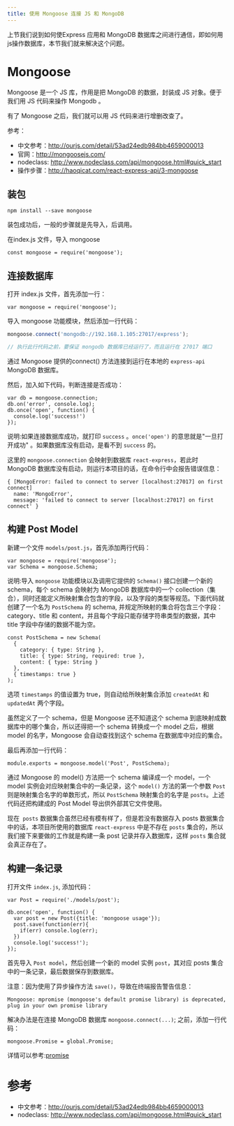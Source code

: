 ```yaml
---
title: 使用 Mongoose 连接 JS 和 MongoDB
---
```

上节我们说到如何使Express 应用和 MongoDB 数据库之间进行通信，即如何用js操作数据库，本节我们就来解决这个问题。

# Mongoose

Mongoose 是一个 JS 库，作用是把 MongoDB 的数据，封装成 JS 对象。便于我们用 JS 代码来操作 Mongodb 。

有了 Mongoose 之后，我们就可以用 JS 代码来进行增删改查了。

参考：

- 中文参考：http://ourjs.com/detail/53ad24edb984bb4659000013
- 官网：http://mongoosejs.com/
- nodeclass: http://www.nodeclass.com/api/mongoose.html#quick_start
- 操作步骤：http://haoqicat.com/react-express-api/3-mongoose

## 装包

```
npm install --save mongoose
```

装包成功后，一般的步骤就是先导入，后调用。

在index.js 文件，导入 mongoose

```
const mongoose = require('mongoose');
```

## 连接数据库

打开 index.js 文件，首先添加一行：

```
var mongoose = require('mongoose');
```
导入 mongoose 功能模块，然后添加一行代码：

```js
mongoose.connect('mongodb://192.168.1.105:27017/express');

// 执行此行代码之前，要保证 mongodb 数据库已经运行了，而且运行在 27017 端口
```
通过 Mongoose 提供的connect() 方法连接到运行在本地的 `express-api` MongoDB 数据库。

然后，加入如下代码，判断连接是否成功：

```
var db = mongoose.connection;
db.on('error', console.log);
db.once('open', function() {
  console.log('success!')
});
```
说明:如果连接数据库成功，就打印 `success` 。`once('open')` 的意思就是"一旦打开成功" 。如果数据库没有启动，是看不到 `success` 的。

这里的 `mongoose.connection` 会映射到数据库 `react-express`，若此时 MongoDB 数据库没有启动，则运行本项目的话，在命令行中会报告错误信息：

```
{ [MongoError: failed to connect to server [localhost:27017] on first connect]
  name: 'MongoError',
  message: 'failed to connect to server [localhost:27017] on first connect' }

```

## 构建 Post Model

新建一个文件 `models/post.js`，首先添加两行代码：

```
var mongoose = require('mongoose');
var Schema = mongoose.Schema;
```

说明:导入 `mongoose` 功能模块以及调用它提供的 `Schema()` 接口创建一个新的 schema，每个 schema 会映射为 MongoDB 数据库中的一个 collection（集合），同时还能定义所映射集合包含的字段，以及字段的类型等规范。下面代码就创建了一个名为 `PostSchema` 的 schema, 并规定所映射的集合将包含三个字段：category、title 和 content，并且每个字段只能存储字符串类型的数据，其中 title 字段中存储的数据不能为空。

```
const PostSchema = new Schema(
  {
    category: { type: String },
    title: { type: String, required: true },
    content: { type: String }
  },
  { timestamps: true }
);
```
选项 `timestamps` 的值设置为 true，则自动给所映射集合添加 `createdAt` 和 `updatedAt` 两个字段。

虽然定义了一个 schema，但是 Mongoose 还不知道这个 schema 到底映射成数据库中的哪个集合，所以还得把一个 schema 转换成一个 model 之后，根据 model 的名字，Mongoose 会自动查找到这个 schema 在数据库中对应的集合。

最后再添加一行代码：

```
module.exports = mongoose.model('Post', PostSchema);
```

通过 Mongoose 的 model() 方法把一个 schema 编译成一个 model，一个 model 实例会对应映射集合中的一条记录，这个 `model()` 方法的第一个参数 `Post` 则是映射集合名字的单数形式，所以 `PostSchema` 映射集合的名字是 `posts`。上述代码还把构建成的 Post Model 导出供外部其它文件使用。

现在` posts` 数据集合虽然已经有模有样了，但是若没有数据存入 posts 数据集合中的话，本项目所使用的数据库 `react-express` 中是不存在 `posts` 集合的，所以我们接下来要做的工作就是构建一条 post 记录并存入数据库，这样 `posts` 集合就会真正存在了。

## 构建一条记录

打开文件 `index.js`, 添加代码：

```
var Post = require('./models/post');

db.once('open', function() {
  var post = new Post({title: 'mongoose usage'});
  post.save(function(err){
    if(err) console.log(err);
  })
  console.log('success!');
});
```

首先导入 `Post model`，然后创建一个新的 model 实例 `post`，其对应 posts 集合中的一条记录，最后数据保存到数据库。

注意：因为使用了异步操作方法 `save()`，导致在终端报告警告信息：

```
Mongoose: mpromise (mongoose's default promise library) is deprecated, plug in your own promise library
```

解决办法是在连接 MongoDB 数据库 `mongoose.connect(...)`; 之前，添加一行代码：

```
mongoose.Promise = global.Promise;
```

详情可以参考:[promise](http://mongoosejs.com/docs/promises.html)

# 参考

- 中文参考：http://ourjs.com/detail/53ad24edb984bb4659000013
- nodeclass: http://www.nodeclass.com/api/mongoose.html#quick_start
